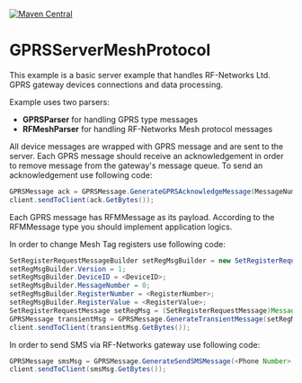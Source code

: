 [![Maven Central](https://img.shields.io/maven-central/v/org.bitbucket.rfnetwork/rfppf.svg?label=Maven%20Central)](https://search.maven.org/search?q=g:%22org.bitbucket.rfnetwork%22%20AND%20a:%22rfppf%22)

# GPRSServerMeshProtocol
This example is a basic server example that handles RF-Networks Ltd. GPRS gateway devices connections and data processing.

Example uses two parsers:
- **GPRSParser** for handling GPRS type messages
- **RFMeshParser** for handling RF-Networks Mesh protocol messages

All device messages are wrapped with GPRS message and are sent to the server. Each GPRS message should receive an acknowledgement in order to remove message from the gateway's message queue.
To send an acknowledgement use following code:

```java
GPRSMessage ack = GPRSMessage.GenerateGPRSAcknowledgeMessage(MessageNumber);
client.sendToClient(ack.GetBytes());
```

Each GPRS message has RFMMessage as its payload. According to the RFMMessage type you should implement application logics.

In order to change Mesh Tag registers use following code:

```java
SetRegisterRequestMessageBuilder setRegMsgBuilder = new SetRegisterRequestMessageBuilder();
setRegMsgBuilder.Version = 1;
setRegMsgBuilder.DeviceID = <DeviceID>;
setRegMsgBuilder.MessageNumber = 0;
setRegMsgBuilder.RegisterNumber = <RegisterNumber>;
setRegMsgBuilder.RegisterValue = <RegisterValue>;
SetRegisterRequestMessage setRegMsg = (SetRegisterRequestMessage)MessageFactory.CreateMessage(SetRegisterRequestMessage.class, setRegMsgBuilder);
GPRSMessage transientMsg = GPRSMessage.GenerateTransientMessage(setRegMsgBuilder.GetBytes());
client.sendToClient(transientMsg.GetBytes());
```

In order to send SMS via RF-Networks gateway use following code:

```java
GPRSMessage smsMsg = GPRSMessage.GenerateSendSMSMessage(<Phone Number>, <Message>);
client.sendToClient(smsMsg.GetBytes());
```
